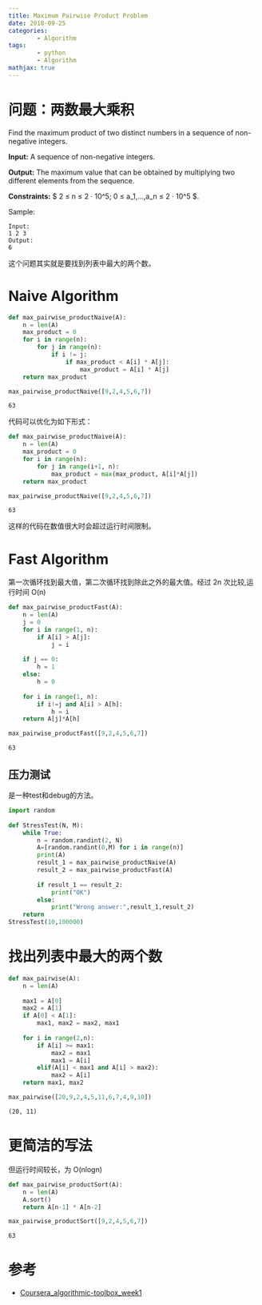 ```yaml
---
title: Maximum Pairwise Product Problem
date: 2018-09-25
categories: 
		- Algorithm
tags:  
		- python
        - Algorithm		
mathjax: true
---
```



# 问题：两数最大乘积
Find the maximum product of two distinct numbers in a sequence of non-negative integers.

**Input:** A sequence of non-negative integers.

**Output:** The maximum value that can be obtained by multiplying two different elements from the sequence.

**Constraints:** $ 2 ≤ n ≤ 2 · 10^5; 0 ≤ a_1,...,a_n ≤ 2 · 10^5 $.

Sample:
```
Input:
1 2 3
Output:
6
```

<!-- more -->

这个问题其实就是要找到列表中最大的两个数。
# Naive Algorithm


```python
def max_pairwise_productNaive(A):
    n = len(A)
    max_product = 0
    for i in range(n):
        for j in range(n):
            if i != j:
                if max_product < A[i] * A[j]:
                    max_product = A[i] * A[j]
    return max_product

max_pairwise_productNaive([9,2,4,5,6,7])
```




    63



代码可以优化为如下形式：


```python
def max_pairwise_productNaive(A):
    n = len(A)
    max_product = 0
    for i in range(n):
        for j in range(i+1, n):
            max_product = max(max_product, A[i]*A[j])
    return max_product

max_pairwise_productNaive([9,2,4,5,6,7])
```




    63



这样的代码在数值很大时会超过运行时间限制。

# Fast Algorithm
第一次循环找到最大值，第二次循环找到除此之外的最大值。经过 2n 次比较,运行时间 O(n)


```python
def max_pairwise_productFast(A):
    n = len(A)
    j = 0
    for i in range(1, n):
        if A[i] > A[j]:
            j = i
    
    if j == 0:
        h = 1
    else:
        h = 0
    
    for i in range(1, n):
        if i!=j and A[i] > A[h]:
            h = i
    return A[j]*A[h]

max_pairwise_productFast([9,2,4,5,6,7])
```




    63



## 压力测试
是一种test和debug的方法。


```python
import random
 
def StressTest(N, M):
    while True:
        n = random.randint(2, N)
        A=[random.randint(0,M) for i in range(n)]
        print(A)
        result_1 = max_pairwise_productNaive(A)
        result_2 = max_pairwise_productFast(A)
        
        if result_1 == result_2:
            print("OK")
        else:
            print("Wrong answer:",result_1,result_2)
    return
StressTest(10,100000)
```

    

# 找出列表中最大的两个数


```python
def max_pairwise(A):
    n = len(A)
    
    max1 = A[0] 
    max2 = A[1]
    if A[0] < A[1]:
        max1, max2 = max2, max1
        
    for i in range(2,n):
        if A[i] >= max1:
            max2 = max1
            max1 = A[i]
        elif(A[i] < max1 and A[i] > max2):
            max2 = A[i]
    return max1, max2

max_pairwise([20,9,2,4,5,11,6,7,4,9,10])
```




    (20, 11)



# 更简洁的写法
但运行时间较长，为 O(nlogn)


```python
def max_pairwise_productSort(A):
    n = len(A)
    A.sort()
    return A[n-1] * A[n-2]

max_pairwise_productSort([9,2,4,5,6,7])
```




    63


# 参考
 - [Coursera_algorithmic-toolbox_week1](https://www.coursera.org/learn/algorithmic-toolbox/home/week/1)
